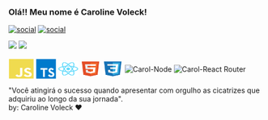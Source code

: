 ### Olá!! Meu nome é Caroline Voleck!
[![social](	https://img.shields.io/badge/Instagram-E4405F?style=for-the-badge&logo=instagram&logoColor=white)](https://www.instagram.com/cvoleck/)
[![social](https://img.shields.io/badge/LinkedIn-0077B5?style=for-the-badge&logo=linkedin&logoColor=white)](https://www.linkedin.com/in/caroline-voleck-b8b4a7108/)


  <img height="190em" src="https://github-readme-stats.vercel.app/api?username=carolinevoleck&show_icons=true&theme=dracula&include_all_commits=true&count_private=true"/>
  <img height="190em" src="https://github-readme-stats.vercel.app/api/top-langs/?username=carolinevoleck&layout=compact&langs_count=16&theme=dracula"/>
  <div style="display: inline_block"><br>
  <img align="center" alt="Carol-Js" height="40" width="50" src="https://raw.githubusercontent.com/devicons/devicon/master/icons/javascript/javascript-plain.svg">
  <img align="center" alt="Carol-Ts" height="40" width="40" src="https://raw.githubusercontent.com/devicons/devicon/master/icons/typescript/typescript-plain.svg">
  <img align="center" alt="Carol-React" height="30" width="40" src="https://raw.githubusercontent.com/devicons/devicon/master/icons/react/react-original.svg">
  <img align="center" alt="Carol-HTML" height="30" width="40" src="https://raw.githubusercontent.com/devicons/devicon/master/icons/html5/html5-original.svg">
  <img align="center" alt="Carol-CSS" height="30" width="40" src="https://raw.githubusercontent.com/devicons/devicon/master/icons/css3/css3-original.svg">
  <img align="center" alt="Carol-Node" height="30" width="40" src="https://img.shields.io/badge/Node.js-43853D?style=for-the-badge&logo=node.js&logoColor=white">
  <img align="center" alt="Carol-React Router" height="30" width="40" src="https://img.shields.io/badge/React_Router-CA4245?style=for-the-badge&logo=react-router&logoColor=white"></b>
  
 
  
"Você atingirá o sucesso quando apresentar com orgulho as cicatrizes que adquiriu ao longo da sua jornada".</br>
by: Caroline Voleck ❤️
 
